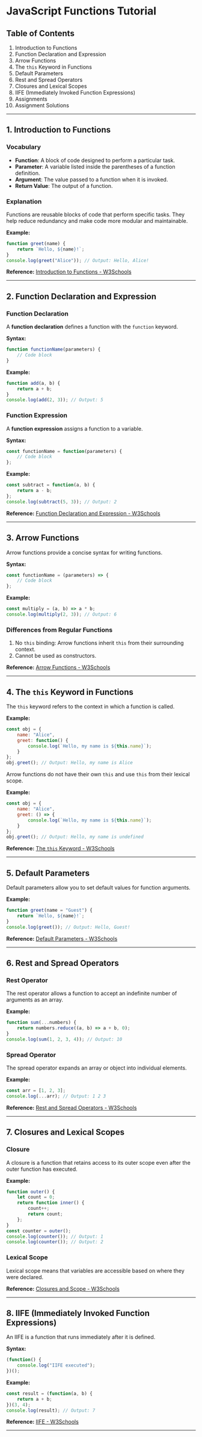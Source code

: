 
# JavaScript Functions Tutorial

## Table of Contents

1. Introduction to Functions
2. Function Declaration and Expression
3. Arrow Functions
4. The `this` Keyword in Functions
5. Default Parameters
6. Rest and Spread Operators
7. Closures and Lexical Scopes
8. IIFE (Immediately Invoked Function Expressions)
9. Assignments
10. Assignment Solutions

---

## 1. Introduction to Functions

### Vocabulary

- **Function**: A block of code designed to perform a particular task.
- **Parameter**: A variable listed inside the parentheses of a function definition.
- **Argument**: The value passed to a function when it is invoked.
- **Return Value**: The output of a function.

### Explanation

Functions are reusable blocks of code that perform specific tasks. They help reduce redundancy and make code more modular and maintainable.

**Example:**

```javascript
function greet(name) {
    return `Hello, ${name}!`;
}
console.log(greet("Alice")); // Output: Hello, Alice!
```

**Reference:** [Introduction to Functions - W3Schools](https://www.w3schools.com/js/js_functions.asp)

---

## 2. Function Declaration and Expression

### Function Declaration

A **function declaration** defines a function with the `function` keyword.

**Syntax:**

```javascript
function functionName(parameters) {
    // Code block
}
```

**Example:**

```javascript
function add(a, b) {
    return a + b;
}
console.log(add(2, 3)); // Output: 5
```

### Function Expression

A **function expression** assigns a function to a variable.

**Syntax:**

```javascript
const functionName = function(parameters) {
    // Code block
};
```

**Example:**

```javascript
const subtract = function(a, b) {
    return a - b;
};
console.log(subtract(5, 3)); // Output: 2
```

**Reference:** [Function Declaration and Expression - W3Schools](https://www.w3schools.com/js/js_function_definition.asp)

---

## 3. Arrow Functions

Arrow functions provide a concise syntax for writing functions.

**Syntax:**

```javascript
const functionName = (parameters) => {
    // Code block
};
```

**Example:**

```javascript
const multiply = (a, b) => a * b;
console.log(multiply(2, 3)); // Output: 6
```

### Differences from Regular Functions

1. No `this` binding: Arrow functions inherit `this` from their surrounding context.
2. Cannot be used as constructors.

**Reference:** [Arrow Functions - W3Schools](https://www.w3schools.com/js/js_arrow_function.asp)

---

## 4. The `this` Keyword in Functions

The `this` keyword refers to the context in which a function is called.

**Example:**

```javascript
const obj = {
    name: "Alice",
    greet: function() {
        console.log(`Hello, my name is ${this.name}`);
    }
};
obj.greet(); // Output: Hello, my name is Alice
```

Arrow functions do not have their own `this` and use `this` from their lexical scope.

**Example:**

```javascript
const obj = {
    name: "Alice",
    greet: () => {
        console.log(`Hello, my name is ${this.name}`);
    }
};
obj.greet(); // Output: Hello, my name is undefined
```

**Reference:** [The `this` Keyword - W3Schools](https://www.w3schools.com/js/js_this.asp)

---

## 5. Default Parameters

Default parameters allow you to set default values for function arguments.

**Example:**

```javascript
function greet(name = "Guest") {
    return `Hello, ${name}!`;
}
console.log(greet()); // Output: Hello, Guest!
```

**Reference:** [Default Parameters - W3Schools](https://www.w3schools.com/js/js_function_parameters.asp)

---

## 6. Rest and Spread Operators

### Rest Operator

The rest operator allows a function to accept an indefinite number of arguments as an array.

**Example:**

```javascript
function sum(...numbers) {
    return numbers.reduce((a, b) => a + b, 0);
}
console.log(sum(1, 2, 3, 4)); // Output: 10
```

### Spread Operator

The spread operator expands an array or object into individual elements.

**Example:**

```javascript
const arr = [1, 2, 3];
console.log(...arr); // Output: 1 2 3
```

**Reference:** [Rest and Spread Operators - W3Schools](https://www.w3schools.com/js/js_es6.asp)

---

## 7. Closures and Lexical Scopes

### Closure

A closure is a function that retains access to its outer scope even after the outer function has executed.

**Example:**

```javascript
function outer() {
    let count = 0;
    return function inner() {
        count++;
        return count;
    };
}
const counter = outer();
console.log(counter()); // Output: 1
console.log(counter()); // Output: 2
```

### Lexical Scope

Lexical scope means that variables are accessible based on where they were declared.

**Reference:** [Closures and Scope - W3Schools](https://www.w3schools.com/js/js_function_closures.asp)

---

## 8. IIFE (Immediately Invoked Function Expressions)

An IIFE is a function that runs immediately after it is defined.

**Syntax:**

```javascript
(function() {
    console.log("IIFE executed");
})();
```

**Example:**

```javascript
const result = (function(a, b) {
    return a + b;
})(3, 4);
console.log(result); // Output: 7
```

**Reference:** [IIFE - W3Schools](https://www.w3schools.com/js/js_function_closures.asp)

---

